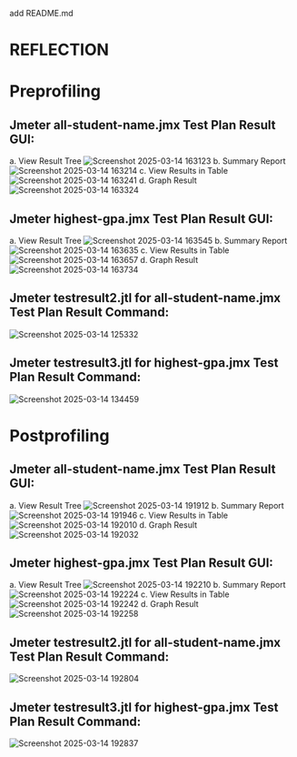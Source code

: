 add README.md
# REFLECTION 

# Preprofiling

## Jmeter all-student-name.jmx Test Plan Result GUI:
a. View Result Tree
![Screenshot 2025-03-14 163123](https://github.com/user-attachments/assets/eb86fa12-5d8c-4555-8a98-643625bc2290)
b. Summary Report
![Screenshot 2025-03-14 163214](https://github.com/user-attachments/assets/08ba4604-a204-413e-8078-636b550342de)
c. View Results in Table
![Screenshot 2025-03-14 163241](https://github.com/user-attachments/assets/aa2af888-81e7-4627-b89c-a517aab75d5d)
d. Graph Result
![Screenshot 2025-03-14 163324](https://github.com/user-attachments/assets/45331fe8-7c02-4f21-9650-4896beae995c)

## Jmeter highest-gpa.jmx Test Plan Result GUI:
a. View Result Tree
![Screenshot 2025-03-14 163545](https://github.com/user-attachments/assets/11a229b1-4643-430d-b003-d0116b052046)
b. Summary Report
![Screenshot 2025-03-14 163635](https://github.com/user-attachments/assets/12fbaca8-ac56-415c-bc06-3eb0b4678867)
c. View Results in Table
![Screenshot 2025-03-14 163657](https://github.com/user-attachments/assets/8d1cdcc8-cee5-42ea-b851-b1845d765132)
d. Graph Result
![Screenshot 2025-03-14 163734](https://github.com/user-attachments/assets/1de906e3-8b46-46b6-9c89-acb191f597f6)

## Jmeter testresult2.jtl for all-student-name.jmx Test Plan Result Command:
![Screenshot 2025-03-14 125332](https://github.com/user-attachments/assets/552ef0bd-ecad-4874-8759-ebdfe690c038)

## Jmeter testresult3.jtl for highest-gpa.jmx Test Plan Result Command:
![Screenshot 2025-03-14 134459](https://github.com/user-attachments/assets/7ea9e9f9-cba6-4db1-b73d-627a1cb5de85)

# Postprofiling

## Jmeter all-student-name.jmx Test Plan Result GUI: 
a. View Result Tree
![Screenshot 2025-03-14 191912](https://github.com/user-attachments/assets/ed8d9883-621b-466a-bd7e-d2c034947114)
b. Summary Report
![Screenshot 2025-03-14 191946](https://github.com/user-attachments/assets/5663a820-eb6d-4f6f-8d41-b72b1a4d86ed)
c. View Results in Table
![Screenshot 2025-03-14 192010](https://github.com/user-attachments/assets/d23bd452-c3f5-4f44-b2ed-09dffb3f5c27)
d. Graph Result
![Screenshot 2025-03-14 192032](https://github.com/user-attachments/assets/c2fdafb6-173b-4f85-bbaa-0ecac58d94f5)

## Jmeter highest-gpa.jmx Test Plan Result GUI:
a. View Result Tree
![Screenshot 2025-03-14 192210](https://github.com/user-attachments/assets/8429637e-e880-4285-a17a-9f76a5a4392a)
b. Summary Report
![Screenshot 2025-03-14 192224](https://github.com/user-attachments/assets/c03b7e2f-3a30-422a-b281-cef27227a836)
c. View Results in Table
![Screenshot 2025-03-14 192242](https://github.com/user-attachments/assets/1b02b189-6ea0-4793-af8e-327e1e6badd8)
d. Graph Result
![Screenshot 2025-03-14 192258](https://github.com/user-attachments/assets/106725ec-c5f6-476c-b582-f600c19c4783)

## Jmeter testresult2.jtl for all-student-name.jmx Test Plan Result Command:
![Screenshot 2025-03-14 192804](https://github.com/user-attachments/assets/b1cb61f8-356e-4e92-866c-3dc492b5c6d4)

## Jmeter testresult3.jtl for highest-gpa.jmx Test Plan Result Command:
![Screenshot 2025-03-14 192837](https://github.com/user-attachments/assets/1ed6219c-c7f6-4ead-9afa-a17c3c0082ce)


